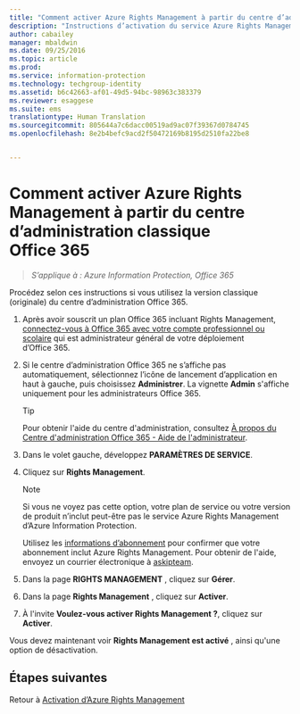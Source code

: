 ```yaml
---
title: "Comment activer Azure Rights Management à partir du centre d’administration classique Office 365| Azure Information Protection"
description: "Instructions d’activation du service Azure Rights Management quand vous avez accès à la version classique (version d’origine) du Centre d’administration Office 365."
author: cabailey
manager: mbaldwin
ms.date: 09/25/2016
ms.topic: article
ms.prod: 
ms.service: information-protection
ms.technology: techgroup-identity
ms.assetid: b6c42663-af01-49d5-94bc-98963c383379
ms.reviewer: esaggese
ms.suite: ems
translationtype: Human Translation
ms.sourcegitcommit: 805644a7c6dacc00519ad9ac07f39367d0784745
ms.openlocfilehash: 8e2b4befc9acd2f50472169b8195d2510fa22be8


---
```


# Comment activer Azure Rights Management à partir du centre d’administration classique Office 365

>*S’applique à : Azure Information Protection, Office 365*


Procédez selon ces instructions si vous utilisez la version classique (originale) du centre d’administration Office 365.

1. Après avoir souscrit un plan Office 365 incluant Rights Management, [connectez-vous à Office 365 avec votre compte professionnel ou scolaire](https://portal.office.com/) qui est administrateur général de votre déploiement d’Office 365.

2. Si le centre d’administration Office 365 ne s’affiche pas automatiquement, sélectionnez l’icône de lancement d’application en haut à gauche, puis choisissez **Administrer**. La vignette **Admin** s'affiche uniquement pour les administrateurs Office 365.

    > [!TIP]
    > Pour obtenir l'aide du centre d'administration, consultez [À propos du Centre d'administration Office 365 - Aide de l'administrateur](https://support.office.com/article/About-the-Office-365-admin-center-Admin-Help-58537702-d421-4d02-8141-e128e3703547).

3. Dans le volet gauche, développez **PARAMÈTRES DE SERVICE**.

4.  Cliquez sur **Rights Management**.

    > [!NOTE]
    >Si vous ne voyez pas cette option, votre plan de service ou votre version de produit n’inclut peut-être pas le service Azure Rights Management d’Azure Information Protection.
    >
    >Utilisez les [informations d’abonnement](https://go.microsoft.com/fwlink/?LinkId=827589) pour confirmer que votre abonnement inclut Azure Rights Management. Pour obtenir de l'aide, envoyez un courrier électronique à [askipteam](mailto:askipteam?subject=I%20cannot%20activate%20RMS).

5. Dans la page **RIGHTS MANAGEMENT** , cliquez sur **Gérer**.

6. Dans la page **Rights Management** , cliquez sur **Activer**.

7. À l'invite **Voulez-vous activer Rights Management ?**, cliquez sur **Activer**.

Vous devez maintenant voir **Rights Management est activé** , ainsi qu'une option de désactivation.

## Étapes suivantes
Retour à [Activation d’Azure Rights Management](activate-service.md)


<!--HONumber=Sep16_HO4-->


